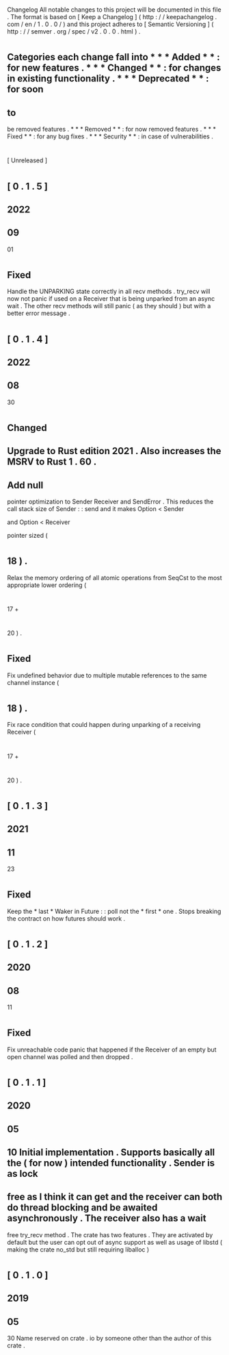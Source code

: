 #
Changelog
All
notable
changes
to
this
project
will
be
documented
in
this
file
.
The
format
is
based
on
[
Keep
a
Changelog
]
(
http
:
/
/
keepachangelog
.
com
/
en
/
1
.
0
.
0
/
)
and
this
project
adheres
to
[
Semantic
Versioning
]
(
http
:
/
/
semver
.
org
/
spec
/
v2
.
0
.
0
.
html
)
.
#
#
#
Categories
each
change
fall
into
*
*
*
Added
*
*
:
for
new
features
.
*
*
*
Changed
*
*
:
for
changes
in
existing
functionality
.
*
*
*
Deprecated
*
*
:
for
soon
-
to
-
be
removed
features
.
*
*
*
Removed
*
*
:
for
now
removed
features
.
*
*
*
Fixed
*
*
:
for
any
bug
fixes
.
*
*
*
Security
*
*
:
in
case
of
vulnerabilities
.
#
#
[
Unreleased
]
#
#
[
0
.
1
.
5
]
-
2022
-
09
-
01
#
#
#
Fixed
-
Handle
the
UNPARKING
state
correctly
in
all
recv
methods
.
try_recv
will
now
not
panic
if
used
on
a
Receiver
that
is
being
unparked
from
an
async
wait
.
The
other
recv
methods
will
still
panic
(
as
they
should
)
but
with
a
better
error
message
.
#
#
[
0
.
1
.
4
]
-
2022
-
08
-
30
#
#
#
Changed
-
Upgrade
to
Rust
edition
2021
.
Also
increases
the
MSRV
to
Rust
1
.
60
.
-
Add
null
-
pointer
optimization
to
Sender
Receiver
and
SendError
.
This
reduces
the
call
stack
size
of
Sender
:
:
send
and
it
makes
Option
<
Sender
>
and
Option
<
Receiver
>
pointer
sized
(
#
18
)
.
-
Relax
the
memory
ordering
of
all
atomic
operations
from
SeqCst
to
the
most
appropriate
lower
ordering
(
#
17
+
#
20
)
.
#
#
#
Fixed
-
Fix
undefined
behavior
due
to
multiple
mutable
references
to
the
same
channel
instance
(
#
18
)
.
-
Fix
race
condition
that
could
happen
during
unparking
of
a
receiving
Receiver
(
#
17
+
#
20
)
.
#
#
[
0
.
1
.
3
]
-
2021
-
11
-
23
#
#
#
Fixed
-
Keep
the
*
last
*
Waker
in
Future
:
:
poll
not
the
*
first
*
one
.
Stops
breaking
the
contract
on
how
futures
should
work
.
#
#
[
0
.
1
.
2
]
-
2020
-
08
-
11
#
#
#
Fixed
-
Fix
unreachable
code
panic
that
happened
if
the
Receiver
of
an
empty
but
open
channel
was
polled
and
then
dropped
.
#
#
[
0
.
1
.
1
]
-
2020
-
05
-
10
Initial
implementation
.
Supports
basically
all
the
(
for
now
)
intended
functionality
.
Sender
is
as
lock
-
free
as
I
think
it
can
get
and
the
receiver
can
both
do
thread
blocking
and
be
awaited
asynchronously
.
The
receiver
also
has
a
wait
-
free
try_recv
method
.
The
crate
has
two
features
.
They
are
activated
by
default
but
the
user
can
opt
out
of
async
support
as
well
as
usage
of
libstd
(
making
the
crate
no_std
but
still
requiring
liballoc
)
#
#
[
0
.
1
.
0
]
-
2019
-
05
-
30
Name
reserved
on
crate
.
io
by
someone
other
than
the
author
of
this
crate
.
